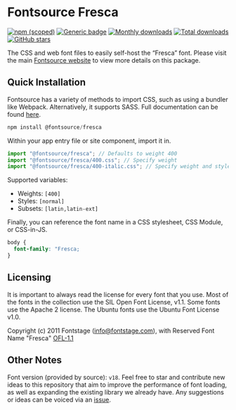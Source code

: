# Fontsource Fresca

[![npm (scoped)](https://img.shields.io/npm/v/@fontsource/fresca?color=brightgreen)](https://www.npmjs.com/package/@fontsource/fresca) [![Generic badge](https://img.shields.io/badge/fontsource-passing-brightgreen)](https://github.com/fontsource/fontsource) [![Monthly downloads](https://badgen.net/npm/dm/@fontsource/fresca)](https://github.com/fontsource/fontsource) [![Total downloads](https://badgen.net/npm/dt/@fontsource/fresca)](https://github.com/fontsource/fontsource) [![GitHub stars](https://img.shields.io/github/stars/fontsource/fontsource.svg?style=social&label=Star)](https://github.com/fontsource/fontsource/stargazers)

The CSS and web font files to easily self-host the “Fresca” font. Please visit the main [Fontsource website](https://fontsource.org/fonts/fresca) to view more details on this package.

## Quick Installation

Fontsource has a variety of methods to import CSS, such as using a bundler like Webpack. Alternatively, it supports SASS. Full documentation can be found [here](https://fontsource.org/docs/getting-started/introduction).

```javascript
npm install @fontsource/fresca
```

Within your app entry file or site component, import it in.

```javascript
import "@fontsource/fresca"; // Defaults to weight 400
import "@fontsource/fresca/400.css"; // Specify weight
import "@fontsource/fresca/400-italic.css"; // Specify weight and style

```

Supported variables:
- Weights: `[400]`
- Styles: `[normal]`
- Subsets: `[latin,latin-ext]`

Finally, you can reference the font name in a CSS stylesheet, CSS Module, or CSS-in-JS.

```css
body {
  font-family: "Fresca;
}
```

## Licensing
It is important to always read the license for every font that you use.
Most of the fonts in the collection use the SIL Open Font License, v1.1. Some fonts use the Apache 2 license. The Ubuntu fonts use the Ubuntu Font License v1.0.

Copyright (c) 2011 Fontstage (info@fontstage.com), with Reserved Font Name "Fresca"
[OFL-1.1](http://scripts.sil.org/OFL)

## Other Notes
Font version (provided by source): `v18`.
Feel free to star and contribute new ideas to this repository that aim to improve the performance of font loading, as well as expanding the existing library we already have. Any suggestions or ideas can be voiced via an [issue](https://github.com/fontsource/fontsource/issues).
